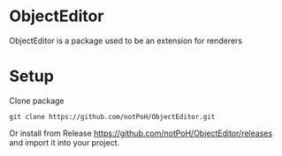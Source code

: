 # ObjectEditor
ObjectEditor is a package used to be an extension for renderers

# Setup
Clone package
```
git clone https://github.com/notPoH/ObjectEditor.git
```
Or install from Release
https://github.com/notPoH/ObjectEditor/releases
and import it into your project.
